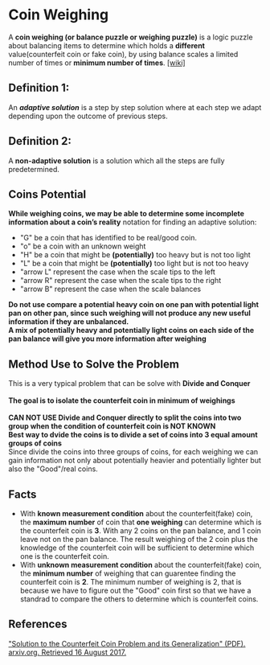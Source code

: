 # Coin Weighing

A **coin weighing (or balance puzzle or weighing puzzle)** is a logic puzzle about balancing items to determine which holds a **different** value(counterfeit coin or fake coin), by using balance scales a limited number of times or **minimum number of times**. [[wiki]](https://en.wikipedia.org/wiki/Balance_puzzle)

## Definition 1: 
An  ***adaptive solution*** is a step by step solution where at each step we adapt depending upon the outcome of previous steps.

## Definition 2:
A **non-adaptive solution** is a solution which all the steps are fully predetermined. 

## Coins Potential
**While weighing coins, we may be able to determine some incomplete information about a coin’s reality**
notation for finding an adaptive solution:
* "G" be a coin that has identified to be real/good coin.
* "o" be a coin with an unknown weight
* "H" be a coin that might be **(potentially)** too heavy but is not too light
* "L" be a coin that might be **(potentially)** too light but is not too heavy
* "arrow L" represent the case when the scale tips to the left
* "arrow R" represent the case when the scale tips to the right
* "arrow B" represent the case when the scale balances


**Do not use compare a potential heavy coin on one pan with potential light pan on other pan, since such weighing will not produce any new useful information if they are unbalanced.**
</br>
**A mix of potentially heavy and potentially light coins on each side of the pan balance will give you more information after weighing**

## Method Use to Solve the Problem
 This is a very typical problem that can be solve with **Divide and Conquer**
 </br>
 </br>**The goal is to isolate the counterfeit coin in minimum of weighings**
 </br>
</br>**CAN NOT USE Divide and Conquer directly to split the coins into two group when the condition of counterfeit coin is NOT KNOWN**
</br>**Best way to dvide the coins is to divide a set of coins into 3 equal amount groups of coins**
</br>Since divide the coins into three groups of coins, for each weighing we can gain information not only about potentially heavier and potentially lighter but also the "Good"/real coins.

## Facts
* With **known measurement condition** about the counterfeit(fake) coin, the **maximum number** of coin that **one weighing** can determine which is the counterfeit coin is **3**. With any 2 coins on the pan balance, and 1 coin leave not on the pan balance. The result weighing of the 2 coin plus the knowledge of the counterfeit coin will be sufficient to determine which one is the counterfeit coin.
* With **unknown measurement condition** about the counterfeit(fake) coin, the **minimum number** of weighing that can guarentee finding the counterfeit coin is **2**. The minimum number of weighing is 2, that is because we have to figure out the "Good" coin first so that we have a standrad to compare the others to determine which is counterfeit coins.


## References 
[ "Solution to the Counterfeit Coin Problem and its Generalization" (PDF). arxiv.org. Retrieved 16 August 2017.](https://arxiv.org/pdf/1310.7268.pdf)
